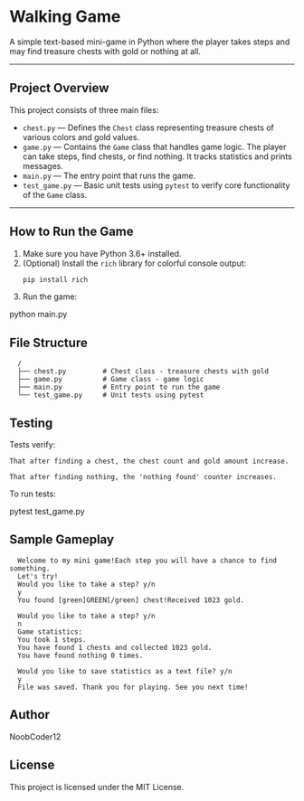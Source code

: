 # Walking Game

A simple text-based mini-game in Python where the player takes steps and may find treasure chests with gold or nothing at all.

---

## Project Overview

This project consists of three main files:

- `chest.py` — Defines the `Chest` class representing treasure chests of various colors and gold values.
- `game.py` — Contains the `Game` class that handles game logic. The player can take steps, find chests, or find nothing. It tracks statistics and prints messages.
- `main.py` — The entry point that runs the game.
- `test_game.py` — Basic unit tests using `pytest` to verify core functionality of the `Game` class.

---

## How to Run the Game

1. Make sure you have Python 3.6+ installed.
2. (Optional) Install the `rich` library for colorful console output:
   ```bash
   pip install rich

3. Run the game:

  python main.py

## File Structure

      /
      ├── chest.py         # Chest class - treasure chests with gold
      ├── game.py          # Game class - game logic
      ├── main.py          # Entry point to run the game
      └── test_game.py     # Unit tests using pytest

## Testing

Tests verify:

    That after finding a chest, the chest count and gold amount increase.

    That after finding nothing, the 'nothing found' counter increases.

To run tests:

pytest test_game.py

## Sample Gameplay

      Welcome to my mini game!Each step you will have a chance to find something.
      Let's try!
      Would you like to take a step? y/n
      y
      You found [green]GREEN[/green] chest!Received 1023 gold.

      Would you like to take a step? y/n
      n
      Game statistics: 
      You took 1 steps. 
      You have found 1 chests and collected 1023 gold.
      You have found nothing 0 times.
      
      Would you like to save statistics as a text file? y/n 
      y
      File was saved. Thank you for playing. See you next time!

## Author

NoobCoder12

## License

This project is licensed under the MIT License.
